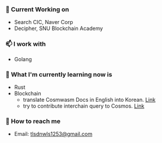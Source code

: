 ### 🔭 Current Working on
- Search CIC, Naver Corp
- Decipher, SNU Blockchain Academy

### 📫 I work with
- Golang

### 🌱 What I'm currently learning now is
- Rust
- Blockchain
  - translate Cosmwasm Docs in English into Korean. [Link](https://hs-jang.gitbook.io/cosmwasm-docs-1.0/)
  - try to contribute interchain query to Cosmos. [Link](https://github.com/decipherhub/interchain-queries)

### 💬 How to reach me
- Email: tlsdnwls1253@gmail.com
<!--
**Woojinger/Woojinger** is a ✨ _special_ ✨ repository because its `README.md` (this file) appears on your GitHub profile.

Here are some ideas to get you started:

- 🔭 I’m currently working on ...
- 🌱 I’m currently learning ...
- 👯 I’m looking to collaborate on ...
- 🤔 I’m looking for help with ...
- 💬 Ask me about ...
- 📫 How to reach me: ...
- 😄 Pronouns: ...
- ⚡ Fun fact: ...
-->

